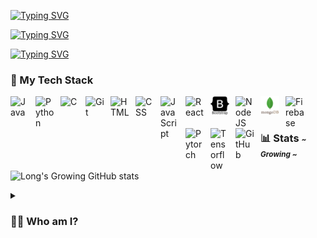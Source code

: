 <a href="https://git.io/typing-svg"><img src="https://readme-typing-svg.demolab.com?font=Fira+Code&size=79&duration=1&pause=730&color=FFFFFF&center=false&vCenter=false&multiline=true&width=2605&height=100&lines=+++++++++++++++++++++%3C%F0%9F%92%BB%3E" alt="Typing SVG" /></a>

<a href="https://git.io/typing-svg"><img src="https://readme-typing-svg.demolab.com?font=Fira+Code&size=40&duration=2000&pause=730&color=07F700FF&center=true&vCenter=true&multiline=true&width=2605&height=475&lines=Hey+there+%F0%9F%91%90;Here's+a+cup+of+tea+%F0%9F%8D%B5;My+name+is+Long+Nguyen%2C+an+undergrad+%40+Brandeis26+%F0%9F%8E%92;I+love+learning+and+applying+myself+to+solve+problems+and+create+%F0%9F%94%A9;Ultimately%2C+I+hope+to+contribute+towards+a+meaningful+positive+betterment+of+society+%F0%9F%8C%B3;I%E2%80%99m+currently+interested+in+ML%2C+Pytorch%2C+DataStructures+%2B+Algorithms+%26%26+Backend+Development+%F0%9F%93%9A;But+that's+it+from+me.+Don't+hesitate+to+reach+out+%F0%9F%98%B0;I+hope+you+enjoy+your+stay+%F0%9F%92%9B+" alt="Typing SVG" /></a>

<a href="https://git.io/typing-svg"><img src="https://readme-typing-svg.demolab.com?font=Fira+Code&size=79&duration=1&pause=730&color=FFFFFF&center=false&vCenter=false&multiline=true&width=2605&height=100&lines=+++++++++++++++++++++%3C/%F0%9F%92%BB%3E" alt="Typing SVG" /></a>

### 🧰 My Tech Stack

<img align="left" alt="Java" width="30px" style="padding-right:10px;" src="https://cdn.jsdelivr.net/gh/devicons/devicon/icons/java/java-original.svg"/>
<img align="left" alt="Python" width="30px" style="padding-right:10px;" src="https://cdn.jsdelivr.net/gh/devicons/devicon/icons/python/python-plain.svg" />
<img align="left" alt="C" width="30px" style="padding-right:10px;" src="https://cdn.jsdelivr.net/gh/devicons/devicon/icons/c/c-line.svg" />

<img align="left" alt="Git" width="30px" style="padding-right:10px;" src="https://cdn.jsdelivr.net/gh/devicons/devicon/icons/git/git-original.svg" />
<img align="left" alt="HTML" width="30px" style="padding-right:10px;" src="https://cdn.jsdelivr.net/gh/devicons/devicon/icons/html5/html5-plain.svg" />
<img align="left" alt="CSS" width="30px" style="padding-right:10px;" src="https://cdn.jsdelivr.net/gh/devicons/devicon/icons/css3/css3-plain.svg" />
<img align="left" alt="JavaScript" width="30px" style="padding-right:10px;" src="https://cdn.jsdelivr.net/gh/devicons/devicon/icons/javascript/javascript-plain.svg" />
<img align="left" alt="React" width="30px" style="padding-right:10px;" src="https://cdn.jsdelivr.net/gh/devicons/devicon/icons/react/react-original.svg" />
<img align="left" alt="Bootstrap" width="30px" style="padding-right:10px;" src="https://raw.githubusercontent.com/devicons/devicon/master/icons/bootstrap/bootstrap-plain-wordmark.svg" />
<img align="left" alt="NodeJS" width="30px" style="padding-right:10px;" src="https://cdn.jsdelivr.net/gh/devicons/devicon/icons/nodejs/nodejs-original.svg" />
<img align="left" alt="MongoDB" width="30px" style="padding-right:10px;" src="https://raw.githubusercontent.com/devicons/devicon/master/icons/mongodb/mongodb-original-wordmark.svg" />
<img align="left" alt="Firebase" width="30px" style="padding-right:10px;" src="https://www.vectorlogo.zone/logos/firebase/firebase-icon.svg" />

<img align="left" alt="Pytorch" width="30px" style="padding-right:10px;" src="https://www.vectorlogo.zone/logos/pytorch/pytorch-icon.svg" />
<img align="left" alt="Tensorflow" width="30px" style="padding-right:10px;" src="https://www.vectorlogo.zone/logos/tensorflow/tensorflow-icon.svg" />
<img align="left" alt="GitHub" width="30px" style="padding-right:10px;" src="https://cdn.jsdelivr.net/gh/devicons/devicon/icons/github/github-original.svg" />
<br />

#
### <h3 style="display: inline;">📊 Stats </h3><h4 style="display: inline; font-size: smaller;"><i>~ Growing ~</i></h4>

![Long's Growing GitHub stats](https://github-readme-stats.vercel.app/api?username=nguyenv119&show_icons=true&theme=monokai)

<details>
 <summary><h3> 👨‍💻 Who am I?</h3></summary>
 
Once upon a time, in the hot summer 2022, inside a cold, cold lab. Dripping alongside the solution I concocted was the patience I had for biochemistry. No more! I abandoned what I thought would be my lifelong pursuit. Planless with just 1 month to panic before move-in day, I carelessly latched onto a hot, trendy major. Why not? Was it a calculated move? Far from it, but when has life ever been about perfect decisions? With my groaning at the thought of staring at screens for hours on end, diving into pages of meaningless, monotonous text, I embarked on my CS journey in an airport terminal at 2AM with the specter of sleep deprivation looming large.

Yet, I persevered. For the sake of preparation, I waded into the unfamiliar waters of coding, beginning to understand simple algorithms, learning to think programmatically. Against all odds, I passed the placement test, skipped some prerequisites, and found myself thrown into the deep end.

In this new arena, I observed the stark duality of CS. A select few, brilliant minds, raced ahead effortlessly, while the vast majority grappled with the demands — and they grappled hard. Some lost their spirit, their will to fight. They quit physically by dropping out, or emotionally by merely going through the motions in class, their vacant eyes glued to the projector, tears streaming down their faces. All under the crushing weight of a single question, "what's the point?"

So, why would someone choose this path? Why would someone willingly dive into a world of complex algorithms, data structures, and the relentless challenges of computer science? The answer is simple and yet incredibly profound: because it is hard. Because when we're up at 2 AM, eyes stinging, brain throbbing, but still coding away, we're pushing the limits of who we think we are, and what we believe we're capable of.

Life's various challenges, whether they be in CS classes, finances, relationships, or otherwise, test our mettle. They push us into questioning our self-worth, creating a void filled with doubts and the temptation to just 'stay put'. The same struggle that had us crying, staring blankly at the projector, also allows us to prove to ourselves that we can rise above the hardships, the exhaustion, and the frustration.

And that's the beauty of it. This struggle, this feeling of it not being easy, is where we grow. Because in every algorithm understood, in every problem solved, in every hurdle overcome, we discover parts of ourselves that we may not have known existed. We realize that we are more resilient, more tenacious, and more capable than we ever gave ourselves credit for.

This is the same spirit that drives me, the same reason I’m here, standing in the crossroads of challenge and change. I am not naturally smart, quick-witted and intuitive. But I am relentless, constantly pushing against my limits to humbly learn, improve, and conquer whatever problem separates me from my dream. Because it isn't easy, that's why it's worth it.
